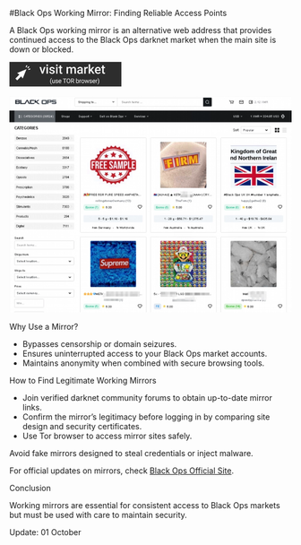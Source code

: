 #Black Ops Working Mirror: Finding Reliable Access Points

A Black Ops working mirror is an alternative web address that provides continued access to the Black Ops darknet market when the main site is down or blocked.
 
[<img src="/extensions/shell.webp" width="200">](http://blackopsaax7ieeljectvi3vn3a5m2wfssylcdqaswrvlbeptwzv5oid.onion)

<a href="http://blackopsaax7ieeljectvi3vn3a5m2wfssylcdqaswrvlbeptwzv5oid.onion"><img src="/extensions/pixel.webp" alt="Verified blackops dark web" style="max-width: 100%;"></a>
 
Why Use a Mirror?

- Bypasses censorship or domain seizures.  
- Ensures uninterrupted access to your Black Ops market accounts.  
- Maintains anonymity when combined with secure browsing tools.

How to Find Legitimate Working Mirrors

- Join verified darknet community forums to obtain up-to-date mirror links.  
- Confirm the mirror’s legitimacy before logging in by comparing site design and security certificates.  
- Use Tor browser to access mirror sites safely.

Avoid fake mirrors designed to steal credentials or inject malware.

For official updates on mirrors, check [Black Ops Official Site](http://blackopsaax7ieeljectvi3vn3a5m2wfssylcdqaswrvlbeptwzv5oid.onion).

Conclusion

Working mirrors are essential for consistent access to Black Ops markets but must be used with care to maintain security.



Update:  01 October